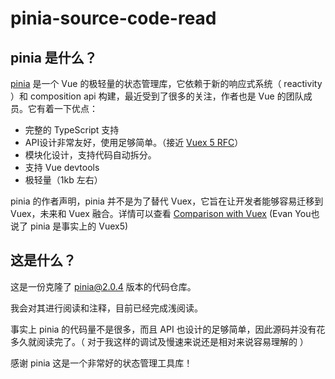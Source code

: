 # pinia-source-code-read

## pinia 是什么？

[pinia](https://pinia.esm.dev/introduction.html) 是一个 Vue 的极轻量的状态管理库，它依赖于新的响应式系统（ reactivity ）和 composition api 构建，最近受到了很多的关注，作者也是 Vue 的团队成员。它有着一下优点：

- 完整的 TypeScript 支持
- API设计非常友好，使用足够简单。（接近 [Vuex 5 RFC](https://github.com/vuejs/rfcs/discussions/270)）
- 模块化设计，支持代码自动拆分。
- 支持 Vue devtools
- 极轻量（1kb 左右）

pinia 的作者声明，pinia 并不是为了替代 Vuex，它旨在让开发者能够容易迁移到 Vuex，未来和 Vuex 融合。详情可以查看 [Comparison with Vuex](https://pinia.esm.dev/introduction.html#comparison-with-vuex)  (Evan You也说了 pinia 是事实上的 Vuex5)

## 这是什么？

这是一份克隆了 [pinia@2.0.4](https://github.com/posva/pinia/releases/tag/pinia%402.0.4) 版本的代码仓库。

我会对其进行阅读和注释，目前已经完成浅阅读。

事实上 pinia 的代码量不是很多，而且 API 也设计的足够简单，因此源码并没有花多久就阅读完了。（ 对于我这样的调试及慢速来说还是相对来说容易理解的 ）

感谢 pinia 这是一个非常好的状态管理工具库！

